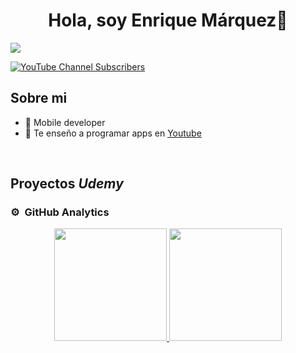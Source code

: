 
<div align="center">
<h1 align="center">Hola, soy Enrique Márquez👋</h1>
</div>
<img src="https://i.imgur.com/NOHf8HJ.jpg">


[![YouTube Channel Subscribers](https://img.shields.io/youtube/channel/subscribers/UC1PeO2FQ9K1_uP01awNcBtg?style=social)](https://youtube.com/GorinGongo?sub_confirmation=1)

## Sobre mi
- 📲 Mobile developer
- 🎥 Te enseño a programar apps en [Youtube](https://youtube.com/GorinGongo?sub_confirmation=1)
<br>

## Proyectos *Udemy*


### ⚙️ &nbsp;GitHub Analytics

<p align="center">
<a href="https://github.com/EnriquemQz">
  <img height="180em" src="https://github-readme-stats-eight-theta.vercel.app/api?username=EnriquemQz&show_icons=true&theme=algolia&include_all_commits=true&count_private=true"/>
  <img height="180em" src="https://github-readme-stats-eight-theta.vercel.app/api/top-langs/?username=EnriquemQz&layout=compact&langs_count=8&theme=algolia"/>
</a>
</p>
